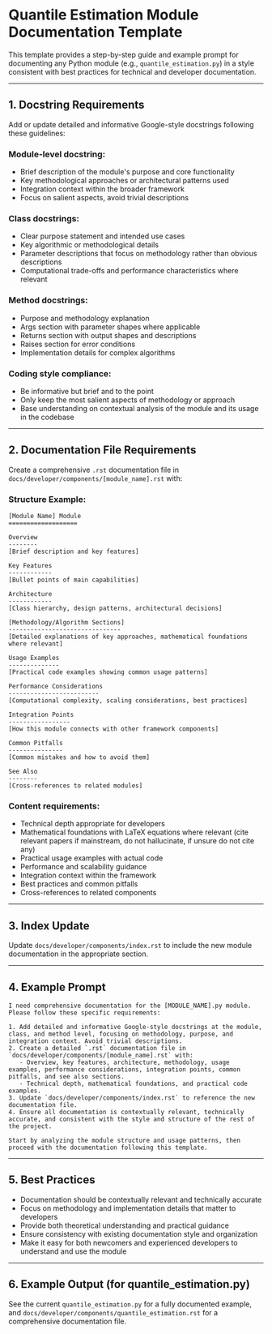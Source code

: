 # Quantile Estimation Module Documentation Template

This template provides a step-by-step guide and example prompt for documenting any Python module (e.g., `quantile_estimation.py`) in a style consistent with best practices for technical and developer documentation.

---

## 1. Docstring Requirements

Add or update detailed and informative Google-style docstrings following these guidelines:

### Module-level docstring:
- Brief description of the module's purpose and core functionality
- Key methodological approaches or architectural patterns used
- Integration context within the broader framework
- Focus on salient aspects, avoid trivial descriptions

### Class docstrings:
- Clear purpose statement and intended use cases
- Key algorithmic or methodological details
- Parameter descriptions that focus on methodology rather than obvious descriptions
- Computational trade-offs and performance characteristics where relevant

### Method docstrings:
- Purpose and methodology explanation
- Args section with parameter shapes where applicable
- Returns section with output shapes and descriptions
- Raises section for error conditions
- Implementation details for complex algorithms

### Coding style compliance:
- Be informative but brief and to the point
- Only keep the most salient aspects of methodology or approach
- Base understanding on contextual analysis of the module and its usage in the codebase

---

## 2. Documentation File Requirements

Create a comprehensive `.rst` documentation file in `docs/developer/components/[module_name].rst` with:

### Structure Example:

```
[Module Name] Module
===================

Overview
--------
[Brief description and key features]

Key Features
------------
[Bullet points of main capabilities]

Architecture
------------
[Class hierarchy, design patterns, architectural decisions]

[Methodology/Algorithm Sections]
-------------------------------
[Detailed explanations of key approaches, mathematical foundations where relevant]

Usage Examples
--------------
[Practical code examples showing common usage patterns]

Performance Considerations
-------------------------
[Computational complexity, scaling considerations, best practices]

Integration Points
-----------------
[How this module connects with other framework components]

Common Pitfalls
---------------
[Common mistakes and how to avoid them]

See Also
--------
[Cross-references to related modules]
```

### Content requirements:
- Technical depth appropriate for developers
- Mathematical foundations with LaTeX equations where relevant (cite relevant papers if mainstream, do not hallucinate, if unsure do not cite any)
- Practical usage examples with actual code
- Performance and scalability guidance
- Integration context within the framework
- Best practices and common pitfalls
- Cross-references to related components

---

## 3. Index Update

Update `docs/developer/components/index.rst` to include the new module documentation in the appropriate section.

---

## 4. Example Prompt

```
I need comprehensive documentation for the [MODULE_NAME].py module. Please follow these specific requirements:

1. Add detailed and informative Google-style docstrings at the module, class, and method level, focusing on methodology, purpose, and integration context. Avoid trivial descriptions.
2. Create a detailed `.rst` documentation file in `docs/developer/components/[module_name].rst` with:
   - Overview, key features, architecture, methodology, usage examples, performance considerations, integration points, common pitfalls, and see also sections.
   - Technical depth, mathematical foundations, and practical code examples.
3. Update `docs/developer/components/index.rst` to reference the new documentation file.
4. Ensure all documentation is contextually relevant, technically accurate, and consistent with the style and structure of the rest of the project.

Start by analyzing the module structure and usage patterns, then proceed with the documentation following this template.
```

---

## 5. Best Practices
- Documentation should be contextually relevant and technically accurate
- Focus on methodology and implementation details that matter to developers
- Provide both theoretical understanding and practical guidance
- Ensure consistency with existing documentation style and organization
- Make it easy for both newcomers and experienced developers to understand and use the module

---

## 6. Example Output (for quantile_estimation.py)

See the current `quantile_estimation.py` for a fully documented example, and `docs/developer/components/quantile_estimation.rst` for a comprehensive documentation file.
